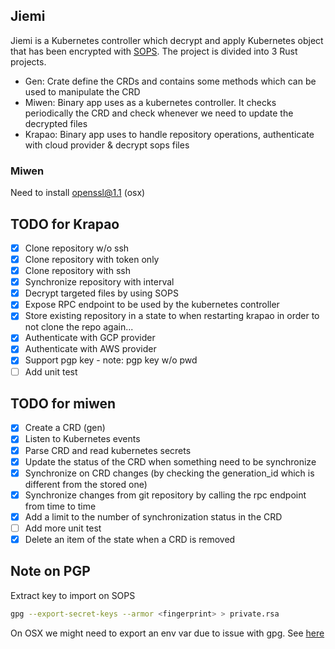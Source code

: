 ## Jiemi

Jiemi is a Kubernetes controller which decrypt and apply Kubernetes object that has been encrypted with [SOPS](https://github.com/mozilla/sops). The project is divided into 3 Rust projects.

- Gen: Crate define the CRDs and contains some methods which can be used to manipulate the CRD
- Miwen: Binary app uses as a kubernetes controller. It checks periodically the CRD and check whenever we need to update the decrypted files
- Krapao: Binary app uses to handle repository operations, authenticate with cloud provider & decrypt sops files

### Miwen

Need to install openssl@1.1 (osx)

## TODO for Krapao

- [x] Clone repository w/o ssh
- [x] Clone repository with token only
- [x] Clone repository with ssh
- [x] Synchronize repository with interval
- [x] Decrypt targeted files by using SOPS
- [x] Expose RPC endpoint to be used by the kubernetes controller
- [x] Store existing repository in a state to when restarting krapao in order to not clone the repo again...
- [x] Authenticate with GCP provider
- [x] Authenticate with AWS provider 
- [x] Support pgp key - note: pgp key w/o pwd
- [ ] Add unit test

## TODO for miwen

- [x] Create a CRD (gen)
- [x] Listen to Kubernetes events
- [x] Parse CRD and read kubernetes secrets
- [x] Update the status of the CRD when something need to be synchronize
- [x] Synchronize on CRD changes (by checking the generation_id which is different from the stored one)
- [x] Synchronize changes from git repository by calling the rpc endpoint from time to time
- [x] Add a limit to the number of synchronization status in the CRD
- [ ] Add more unit test
- [x] Delete an item of the state when a CRD is removed

## Note on PGP

Extract key to import on SOPS

```sh
gpg --export-secret-keys --armor <fingerprint> > private.rsa
```

On OSX we might need to export an env var due to issue with gpg. See [here](https://jhooq.com/failed-to-get-the-data-key/)